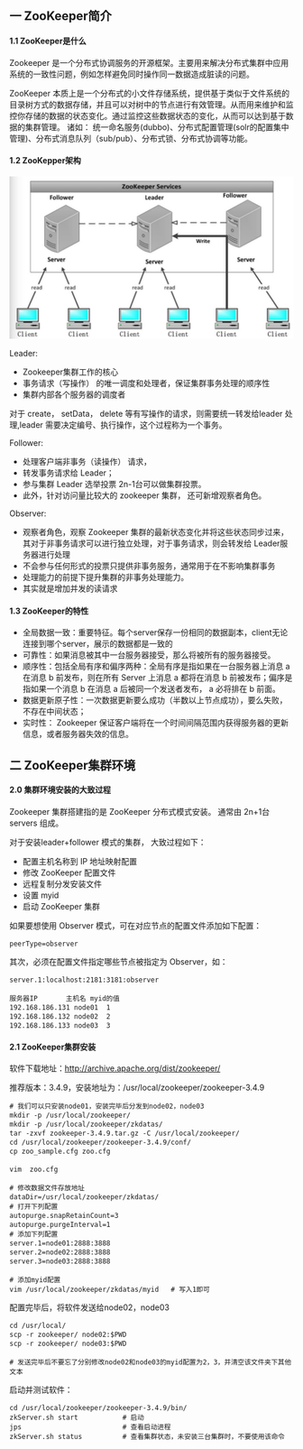 ## 一 ZooKeeper简介

#### 1.1 ZooKeeper是什么

Zookeeper 是一个分布式协调服务的开源框架。主要用来解决分布式集群中应用系统的一致性问题，例如怎样避免同时操作同一数据造成脏读的问题。  

ZooKeeper 本质上是一个分布式的小文件存储系统，提供基于类似于文件系统的目录树方式的数据存储，并且可以对树中的节点进行有效管理。从而用来维护和监控你存储的数据的状态变化。通过监控这些数据状态的变化，从而可以达到基于数据的集群管理。 诸如： 统一命名服务(dubbo)、分布式配置管理(solr的配置集中管理)、分布式消息队列（sub/pub）、分布式锁、分布式协调等功能。  

#### 1.2 ZooKepper架构

![](../images/bigdata/zookeeper-1.png)  

Leader:
- Zookeeper集群工作的核心
- 事务请求（写操作） 的唯一调度和处理者，保证集群事务处理的顺序性
- 集群内部各个服务器的调度者

对于 create， setData， delete 等有写操作的请求，则需要统一转发给leader 处理,leader 需要决定编号、执行操作，这个过程称为一个事务。


Follower:
- 处理客户端非事务（读操作） 请求，
- 转发事务请求给 Leader；
- 参与集群 Leader 选举投票 2n-1台可以做集群投票。
- 此外，针对访问量比较大的 zookeeper 集群， 还可新增观察者角色。

Observer:
- 观察者角色，观察 Zookeeper 集群的最新状态变化并将这些状态同步过来，其对于非事务请求可以进行独立处理，对于事务请求，则会转发给 Leader服务器进行处理
- 不会参与任何形式的投票只提供非事务服务，通常用于在不影响集群事务
- 处理能力的前提下提升集群的非事务处理能力。
- 其实就是增加并发的读请求

#### 1.3 ZooKeeper的特性

- 全局数据一致：重要特征。每个server保存一份相同的数据副本，client无论连接到哪个server，展示的数据都是一致的
- 可靠性：如果消息被其中一台服务器接受，那么将被所有的服务器接受。
- 顺序性：包括全局有序和偏序两种：全局有序是指如果在一台服务器上消息 a 在消息 b 前发布，则在所有 Server 上消息 a 都将在消息 b 前被发布；偏序是指如果一个消息 b 在消息 a 后被同一个发送者发布， a 必将排在 b 前面。
- 数据更新原子性：一次数据更新要么成功（半数以上节点成功），要么失败，不存在中间状态；
- 实时性： Zookeeper 保证客户端将在一个时间间隔范围内获得服务器的更新信息，或者服务器失效的信息。

## 二 ZooKeeper集群环境

#### 2.0 集群环境安装的大致过程

Zookeeper 集群搭建指的是 ZooKeeper 分布式模式安装。 通常由 2n+1台 servers 组成。   

对于安装leader+follower 模式的集群， 大致过程如下：
- 配置主机名称到 IP 地址映射配置
- 修改 ZooKeeper 配置文件
- 远程复制分发安装文件
- 设置 myid
- 启动 ZooKeeper 集群

如果要想使用 Observer 模式，可在对应节点的配置文件添加如下配置：
```
peerType=observer
```

其次，必须在配置文件指定哪些节点被指定为 Observer，如：
```
server.1:localhost:2181:3181:observer

服务器IP	    主机名	myid的值
192.168.186.131	node01	1
192.168.186.132	node02	2
192.168.186.133	node03	3
```

#### 2.1 ZooKeeper集群安装

软件下载地址：http://archive.apache.org/dist/zookeeper/  

推荐版本：3.4.9，安装地址为：/usr/local/zookeeper/zookeeper-3.4.9

```
# 我们可以只安装node01，安装完毕后分发到node02，node03
mkdir -p /usr/local/zookeeper/
mkdir -p /usr/local/zookeeper/zkdatas/
tar -zxvf zookeeper-3.4.9.tar.gz -C /usr/local/zookeeper/
cd /usr/local/zookeeper/zookeeper-3.4.9/conf/
cp zoo_sample.cfg zoo.cfg

vim  zoo.cfg

# 修改数据文件存放地址
dataDir=/usr/local/zookeeper/zkdatas/
# 打开下列配置
autopurge.snapRetainCount=3
autopurge.purgeInterval=1
# 添加下列配置
server.1=node01:2888:3888
server.2=node02:2888:3888
server.3=node03:2888:3888

# 添加myid配置
vim /usr/local/zookeeper/zkdatas/myid   # 写入1即可

```

配置完毕后，将软件发送给node02，node03
```
cd /usr/local/
scp -r zookeeper/ node02:$PWD
scp -r zookeeper/ node03:$PWD

# 发送完毕后不要忘了分别修改node02和node03的myid配置为2，3，并清空该文件夹下其他文本
```

启动并测试软件：
```
cd /usr/local/zookeeper/zookeeper-3.4.9/bin/
zkServer.sh start           # 启动
jps                         # 查看启动进程
zkServer.sh status          # 查看集群状态，未安装三台集群时，不要使用该命令
```
